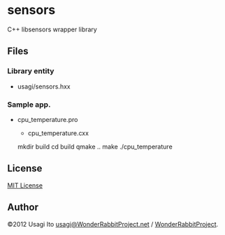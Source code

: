 # sensors

C++ libsensors wrapper library

## Files

### Library entity

* usagi/sensors.hxx

### Sample app.

* cpu_temperature.pro
    * cpu_temperature.cxx

    mkdir build
    cd build
    qmake ..
    make
    ./cpu_temperature

## License

[MIT License](http://opensource.org/licenses/MIT)

## Author

©2012 Usagi Ito <usagi@WonderRabbitProject.net> / [WonderRabbitProject](http://www.WonderRabbitProject.net).

